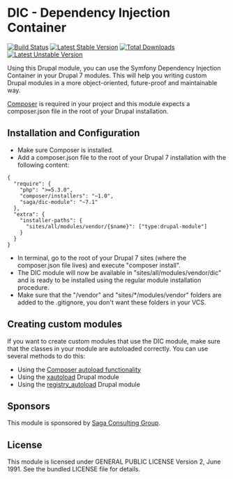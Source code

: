 # DIC - Dependency Injection Container

[![Build Status](https://travis-ci.org/SagaConsultingGroup/DIC.svg)](https://travis-ci.org/SagaConsultingGroup/DIC) [![Latest Stable Version](https://poser.pugx.org/saga/dic-module/v/stable.svg)](https://packagist.org/packages/saga/dic-module) [![Total Downloads](https://poser.pugx.org/saga/dic-module/downloads.svg)](https://packagist.org/packages/saga/dic-module) [![Latest Unstable Version](https://poser.pugx.org/saga/dic-module/v/unstable.svg)](https://packagist.org/packages/saga/dic-module)

Using this Drupal module, you can use the Symfony Dependency Injection Container in your Drupal 7 modules. This will help you writing custom Drupal modules in a more object-oriented, future-proof and maintainable way.

[Composer](https://getcomposer.org/ "Composer") is required in your project and this module expects a composer.json file in the root of your Drupal installation.

## Installation and Configuration
- Make sure Composer is installed.
- Add a composer.json file to the root of your Drupal 7 installation with the following content:
```
{
  "require": {
    "php": ">=5.3.0",
    "composer/installers": "~1.0",
    "saga/dic-module": "~7.1"
  },
  "extra": {
    "installer-paths": {
      "sites/all/modules/vendor/{$name}": ["type:drupal-module"]
    }
  }
}
```
- In terminal, go to the root of your Drupal 7 sites (where the composer.json file lives) and execute "composer install".
- The DIC module will now be available in "sites/all/modules/vendor/dic" and is ready to be installed using the regular module installation procedure.
- Make sure that the "/vendor" and "sites/*/modules/vendor" folders are added to the .gitignore, you don't want these folders in your VCS.

## Creating custom modules
If you want to create custom modules that use the DIC module, make sure that the classes in your module are autoloaded correctly. You can use several methods to do this:

- Using the [Composer autoload functionality](https://getcomposer.org/doc/01-basic-usage.md#autoloading "Composer autoload functionality")
- Using the [xautoload](https://www.drupal.org/project/xautoload "xautoload") Drupal module
- Using the [registry_autoload](https://www.drupal.org/project/registry_autoload "registry_autoload") Drupal module

## Sponsors
This module is sponsored by [Saga Consulting Group](http://www.saga.be "Saga Consulting Group").

## License
This module is licensed under GENERAL PUBLIC LICENSE Version 2, June 1991. See the bundled LICENSE file for details.